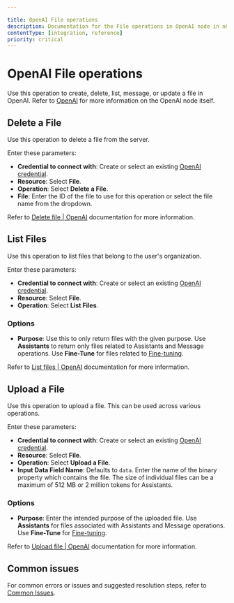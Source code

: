 ```yaml
---

title: OpenAI File operations 
description: Documentation for the File operations in OpenAI node in n8n, a workflow automation platform. Includes details of operations and configuration, and links to examples and credentials information.
contentType: [integration, reference]
priority: critical
---
```


# OpenAI File operations

Use this operation to create, delete, list, message, or update a file in OpenAI. Refer to [OpenAI](/integrations/builtin/app-nodes/n8n-nodes-langchain.openai/index.md) for more information on the OpenAI node itself.

## Delete a File

Use this operation to delete a file from the server.

Enter these parameters:

- **Credential to connect with**: Create or select an existing [OpenAI credential](/integrations/builtin/credentials/openai.md).
- **Resource**: Select **File**.
- **Operation**: Select **Delete a File**.
- **File**: Enter the ID of the file to use for this operation or select the file name from the dropdown.

Refer to [Delete file | OpenAI](https://platform.openai.com/docs/api-reference/files/delete) documentation for more information.

## List Files

Use this operation to list files that belong to the user's organization. 

Enter these parameters:

- **Credential to connect with**: Create or select an existing [OpenAI credential](/integrations/builtin/credentials/openai.md).
- **Resource**: Select **File**.
- **Operation**: Select **List Files**.

### Options

- **Purpose**: Use this to only return files with the given purpose. Use **Assistants** to return only files related to Assistants and Message operations. Use **Fine-Tune** for files related to [Fine-tuning](https://platform.openai.com/docs/api-reference/fine-tuning).

Refer to [List files | OpenAI](https://platform.openai.com/docs/api-reference/files/list) documentation for more information.

## Upload a File

Use this operation to upload a file. This can be used across various operations. 

Enter these parameters:

- **Credential to connect with**: Create or select an existing [OpenAI credential](/integrations/builtin/credentials/openai.md).
- **Resource**: Select **File**.
- **Operation**: Select **Upload a File**.
- **Input Data Field Name**: Defaults to `data`. Enter the name of the binary property which contains the file. The size of individual files can be a maximum of 512 MB or 2 million tokens for Assistants.

### Options

- **Purpose**: Enter the intended purpose of the uploaded file. Use **Assistants** for files associated with Assistants and Message operations. Use **Fine-Tune** for [Fine-tuning](https://platform.openai.com/docs/api-reference/fine-tuning).

Refer to [Upload file | OpenAI](https://platform.openai.com/docs/api-reference/files/create) documentation for more information.

## Common issues

For common errors or issues and suggested resolution steps, refer to [Common Issues](/integrations/builtin/app-nodes/n8n-nodes-langchain.openai/common-issues.md).
